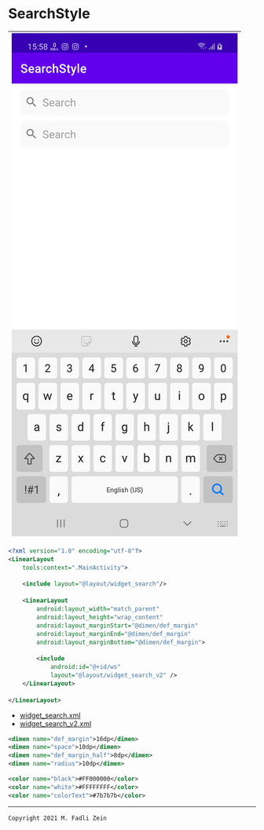 # SearchStyle
 
|![](https://github.com/gzeinnumer/SearchStyle/blob/master/preview/preview1.jpg)|
|---|

```xml
<?xml version="1.0" encoding="utf-8"?>
<LinearLayout
    tools:context=".MainActivity">

    <include layout="@layout/widget_search"/>

    <LinearLayout
        android:layout_width="match_parent"
        android:layout_height="wrap_content"
        android:layout_marginStart="@dimen/def_margin"
        android:layout_marginEnd="@dimen/def_margin"
        android:layout_marginBottom="@dimen/def_margin">

        <include
            android:id="@+id/ws"
            layout="@layout/widget_search_v2" />
    </LinearLayout>

</LinearLayout>
```

- [widget_search.xml](https://github.com/gzeinnumer/SearchStyle/blob/master/app/src/main/res/layout/widget_search.xml)
- [widget_search_v2.xml](https://github.com/gzeinnumer/SearchStyle/blob/master/app/src/main/res/layout/widget_search_v2.xml)

```xml
<dimen name="def_margin">16dp</dimen>
<dimen name="space">10dp</dimen>
<dimen name="def_margin_half">8dp</dimen>
<dimen name="radius">10dp</dimen>
```
```xml
<color name="black">#FF000000</color>
<color name="white">#FFFFFFFF</color>
<color name="colorText">#7b7b7b</color>
```

---

```
Copyright 2021 M. Fadli Zein
```